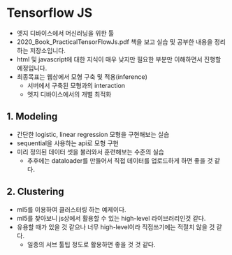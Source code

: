 # Tensorflow JS
- 엣지 디바이스에서 머신러닝을 위한 툴
- 2020_Book_PracticalTensorFlowJs.pdf 책을 보고 실습 및 공부한 내용을 정리하는 저장소입니다.
- html 및 javascript에 대한 지식이 매우 낮지만 필요한 부분만 이해하면서 진행할 예정입니다.
- 최종목표는 웹상에서 모형 구축 및 적용(inference)
    - 서버에서 구축된 모형과의 interaction
    - 엣지 디바이스에서의 개별 최적화

## 1. Modeling
- 간단한 logistic, linear regression 모형을 구현해보는 실습
- sequential을 사용하는 api로 모형 구현
- 미리 정의된 데이터 셋을 불러와서 훈련해보는 수준의 실습
    - 추후에는 dataloader를 만들어서 직접 데이터를 업로드하게 하면 좋을 것 같다.

## 2. Clustering
- ml5를 이용하여 클러스터링 하는 예제이다.
- ml5를 찾아보니 js상에서 활용할 수 있는 high-level 라이브러리인것 같다.
- 유용할 때가 있을 것 같으나 너무 high-level이라 직접쓰기에는 적절치 않을 것 같다.
    - 일종의 서브 툴팁 정도로 활용하면 좋을 것 것 같다.

